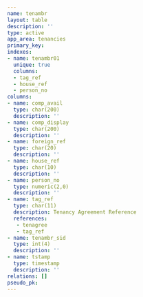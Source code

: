 ```yaml
---
name: tenambr
layout: table
description: ''
type: active
app_area: tenancies
primary_key: 
indexes:
- name: tenambr01
  unique: true
  columns:
  - tag_ref
  - house_ref
  - person_no
columns:
- name: comp_avail
  type: char(200)
  description: ''
- name: comp_display
  type: char(200)
  description: ''
- name: foreign_ref
  type: char(20)
  description: ''
- name: house_ref
  type: char(10)
  description: ''
- name: person_no
  type: numeric(2,0)
  description: ''
- name: tag_ref
  type: char(11)
  description: Tenancy Agreement Reference
  references:
   - tenagree
   - tag_ref
- name: tenambr_sid
  type: int(4)
  description: ''
- name: tstamp
  type: timestamp
  description: ''
relations: []
pseudo_pk: 
---
```


